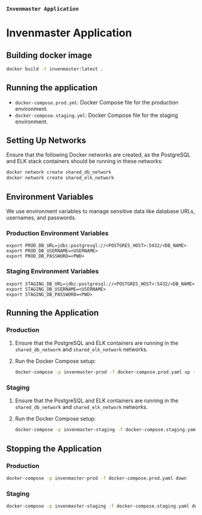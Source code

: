 ### `Invenmaster Application`


# Invenmaster Application

## Building docker image
```bash
docker build -t invenmaster:latest .
```

## Running the application

- `docker-compose.prod.yml`: Docker Compose file for the production environment.
- `docker-compose.staging.yml`: Docker Compose file for the staging environment.

## Setting Up Networks

Ensure that the following Docker networks are created, as the PostgreSQL and ELK stack containers should be running in these networks:

```bash
docker network create shared_db_network
docker network create shared_elk_network
```

## Environment Variables

We use environment variables to manage sensitive data like database URLs, usernames, and passwords.

### Production Environment Variables


```env
export PROD_DB_URL=jdbc:postgresql://<POSTGRES_HOST>:5432/<DB_NAME>
export PROD_DB_USERNAME=<USERNAME>
export PROD_DB_PASSWORD=<PWD>

```

### Staging Environment Variables

```env
export STAGING_DB_URL=jdbc:postgresql://<POSTGRES_HOST>:5432/<DB_NAME>
export STAGING_DB_USERNAME=<USERNAME>
export STAGING_DB_PASSWORD=<PWD>
```

## Running the Application

### Production

1. Ensure that the PostgreSQL and ELK containers are running in the `shared_db_network` and `shared_elk_network` networks.
2. Run the Docker Compose setup:

   ```bash
   docker-compose -p invenmaster-prod -f docker-compose.prod.yaml up -d
   ```

### Staging

1. Ensure that the PostgreSQL and ELK containers are running in the `shared_db_network` and `shared_elk_network` networks.
2. Run the Docker Compose setup:

   ```bash
   docker-compose -p invenmaster-staging -f docker-compose.staging.yaml up -d
   ```

## Stopping the Application

### Production
   ```bash
   docker-compose -p invenmaster-prod -f docker-compose.prod.yaml down
   ```

### Staging

   ```bash
   docker-compose -p invenmaster-staging -f docker-compose.staging.yaml down
   ```